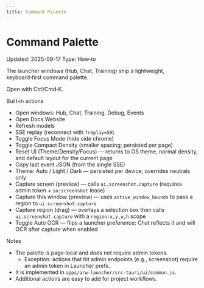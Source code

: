```yaml
---
title: Command Palette
---
```


# Command Palette
Updated: 2025-09-17
Type: How‑to

The launcher windows (Hub, Chat, Training) ship a lightweight, keyboard‑first command palette.

Open with Ctrl/Cmd‑K.

Built‑in actions
- Open windows: Hub, Chat, Training, Debug, Events
- Open Docs Website
- Refresh models
- SSE replay (reconnect with `?replay=50`)
- Toggle Focus Mode (hide side chrome)
- Toggle Compact Density (smaller spacing; persisted per page)
- Reset UI (Theme/Density/Focus) — returns to OS theme, normal density, and default layout for the current page
- Copy last event JSON (from the single SSE)
- Theme: Auto / Light / Dark — persisted per device; overrides neutrals only
- Capture screen (preview) — calls `ui.screenshot.capture` (requires admin token + `io:screenshot` lease)
- Capture this window (preview) — uses `active_window_bounds` to pass a region to `ui.screenshot.capture`
- Capture region (drag) — overlays a selection box then calls `ui.screenshot.capture` with a `region:x,y,w,h` scope
- Toggle Auto OCR — flips a launcher preference; Chat reflects it and will OCR after capture when enabled

Notes
- The palette is page‑local and does not require admin tokens.
  - Exception: actions that hit admin endpoints (e.g., screenshot) require an admin token in Launcher prefs.
- It is implemented in `apps/arw-launcher/src-tauri/ui/common.js`.
- Additional actions are easy to add for project workflows.
